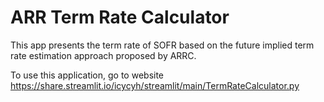 # ARR Term Rate Calculator

This app presents the term rate of SOFR based on the future implied term rate estimation approach proposed by ARRC.

To use this application, go to website https://share.streamlit.io/icycyh/streamlit/main/TermRateCalculator.py
